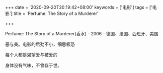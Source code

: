 +++
date = '2020-09-20T20:19:42+08:00'
keywords = ['电影']
tags = ['电影']
title = 'Perfume: The Story of a Murderer'

+++

Perfume: The Story of a Murderer(香水) - 2006 - 德国、法国、西班牙、美国

恶与美。电影的后劲不小，细思极恐

每个人都是渴望爱与被爱的

身体没有气味，不曾存于世。
